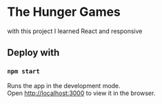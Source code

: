 # The Hunger Games

with this project I learned React and responsive

## Deploy with
### `npm start`

Runs the app in the development mode.\
Open [http://localhost:3000](http://localhost:3000) to view it in the browser.


